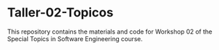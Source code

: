 # Taller-02-Topicos
This repository contains the materials and code for Workshop 02 of the Special Topics in Software Engineering course.
